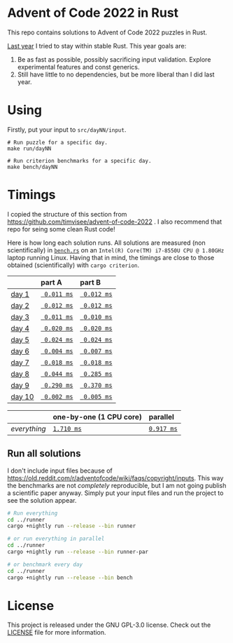 # Advent of Code 2022 in Rust

This repo contains solutions to Advent of Code 2022 puzzles in Rust.

[Last year](https://github.com/fyrchik/aoc2021rust) I tried to stay within stable Rust.
This year goals are:
1. Be as fast as possible, possibly sacrificing input validation. Explore experimental features and const generics.
2. Still have little to no dependencies, but be more liberal than I did last year.

# Using

Firstly, put your input to `src/dayNN/input`.

```
# Run puzzle for a specific day.
make run/dayNN

# Run criterion benchmarks for a specific day.
make bench/dayNN
```

# Timings

I copied the structure of this section from https://github.com/timvisee/advent-of-code-2022 . I also recommend that repo for seing some clean Rust code!

Here is how long each solution runs. All solutions are measured (non
scientifically) in [`bench.rs`](./runner/src/bin/bench.rs) on an
`Intel(R) Core(TM) i7-8550U CPU @ 1.80GHz` laptop running Linux. Having that in mind, the timings
are close to those obtained (scientifically) with `cargo criterion`.

|                                                | part A                              | part B                              |
|:-----------------------------------------------|:------------------------------------|:------------------------------------|
| [day 1](https://adventofcode.com/2022/day/1)   | [` 0.011 ms`](./day01/src/lib.rs) | [` 0.012 ms`](./day01/src/lib.rs) |
| [day 2](https://adventofcode.com/2022/day/2)   | [` 0.012 ms`](./day02/src/lib.rs) | [` 0.012 ms`](./day02/src/lib.rs) |
| [day 3](https://adventofcode.com/2022/day/3)   | [` 0.011 ms`](./day03/src/lib.rs) | [` 0.010 ms`](./day03/src/lib.rs) |
| [day 4](https://adventofcode.com/2022/day/4)   | [` 0.020 ms`](./day04/src/lib.rs) | [` 0.020 ms`](./day04/src/lib.rs) |
| [day 5](https://adventofcode.com/2022/day/5)   | [` 0.024 ms`](./day05/src/lib.rs) | [` 0.024 ms`](./day05/src/lib.rs) |
| [day 6](https://adventofcode.com/2022/day/6)   | [` 0.004 ms`](./day06/src/lib.rs) | [` 0.007 ms`](./day06/src/lib.rs) |
| [day 7](https://adventofcode.com/2022/day/7)   | [` 0.018 ms`](./day07/src/lib.rs) | [` 0.018 ms`](./day07/src/lib.rs) |
| [day 8](https://adventofcode.com/2022/day/8)   | [` 0.044 ms`](./day08/src/lib.rs) | [` 0.285 ms`](./day08/src/lib.rs) |
| [day 9](https://adventofcode.com/2022/day/9)   | [` 0.290 ms`](./day08/src/lib.rs) | [` 0.370 ms`](./day09/src/lib.rs) |
| [day 10](https://adventofcode.com/2022/day/10)   | [` 0.002 ms`](./day08/src/lib.rs) | [` 0.005 ms`](./day10/src/lib.rs) |


|              | one-by-one (1 CPU core)                  | parallel                                     |
|:-------------|:-----------------------------------------|:---------------------------------------------|
| _everything_ | [`1.710 ms`](./runner/src/bin/runner.rs) | [`0.917 ms`](./runner/src/bin/runner-par.rs) |

## Run all solutions

I don't include input files because of https://old.reddit.com/r/adventofcode/wiki/faqs/copyright/inputs.
This way the benchmarks are not _completely_ reproducible, but I am not going publish a scientific paper anyway.
Simply put your input files and run the project to see the solution appear.

```bash
# Run everything
cd ../runner
cargo +nightly run --release --bin runner

# or run everything in parallel
cd ../runner
cargo +nightly run --release --bin runner-par

# or benchmark every day
cd ../runner
cargo +nightly run --release --bin bench
```

# License
This project is released under the GNU GPL-3.0 license.
Check out the [LICENSE](LICENSE) file for more information.
